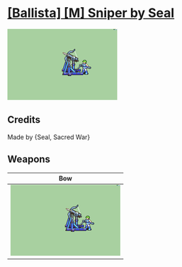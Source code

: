 # [\[Ballista\] \[M\] Sniper by Seal](./)

<img src="./5.%20Bow%20(Ballista)/Bow_000.png" alt="[Ballista] [M] Sniper by Seal standing" />

## Credits

Made by {Seal, Sacred War}

## Weapons


|Bow |
|  :---: |
| <img alt="Bow animation" src="./5.%20Bow%20(Ballista)/Bow.gif" /> |
